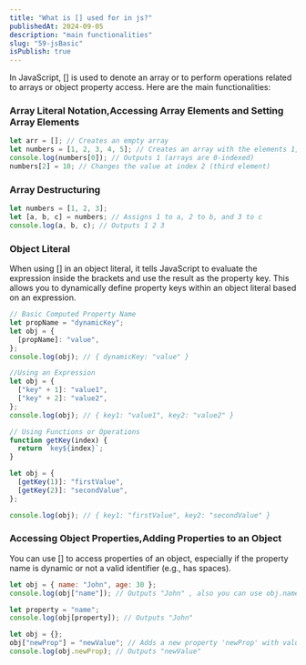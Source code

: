 ```yaml
---
title: "What is [] used for in js?"
publishedAt: 2024-09-05
description: "main functionalities"
slug: "59-jsBasic"
isPublish: true
---
```


In JavaScript, [] is used to denote an array or to perform operations related to arrays or object property access. Here are the main functionalities:

### Array Literal Notation,Accessing Array Elements and Setting Array Elements

```js
let arr = []; // Creates an empty array
let numbers = [1, 2, 3, 4, 5]; // Creates an array with the elements 1, 2, 3, 4, 5
console.log(numbers[0]); // Outputs 1 (arrays are 0-indexed)
numbers[2] = 10; // Changes the value at index 2 (third element)
```

### Array Destructuring

```js
let numbers = [1, 2, 3];
let [a, b, c] = numbers; // Assigns 1 to a, 2 to b, and 3 to c
console.log(a, b, c); // Outputs 1 2 3
```

### Object Literal

When using [] in an object literal, it tells JavaScript to evaluate the expression inside the brackets and use the result as the property key. This allows you to dynamically define property keys within an object literal based on an expression.

```js
// Basic Computed Property Name
let propName = "dynamicKey";
let obj = {
  [propName]: "value",
};
console.log(obj); // { dynamicKey: "value" }

//Using an Expression
let obj = {
  ["key" + 1]: "value1",
  ["key" + 2]: "value2",
};
console.log(obj); // { key1: "value1", key2: "value2" }

// Using Functions or Operations
function getKey(index) {
  return `key${index}`;
}

let obj = {
  [getKey(1)]: "firstValue",
  [getKey(2)]: "secondValue",
};

console.log(obj); // { key1: "firstValue", key2: "secondValue" }
```

### Accessing Object Properties,Adding Properties to an Object

You can use [] to access properties of an object, especially if the property name is dynamic or not a valid identifier (e.g., has spaces).

```js
let obj = { name: "John", age: 30 };
console.log(obj["name"]); // Outputs "John" , also you can use obj.name

let property = "name";
console.log(obj[property]); // Outputs "John"

let obj = {};
obj["newProp"] = "newValue"; // Adds a new property 'newProp' with value 'newValue'
console.log(obj.newProp); // Outputs "newValue"
```
